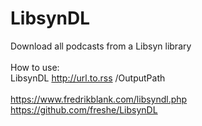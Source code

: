 # LibsynDL 
Download all podcasts from a Libsyn library<br>
<br>
How to use:<br>
LibsynDL http://url.to.rss /OutputPath<br>
<br>
https://www.fredrikblank.com/libsyndl.php<br>
https://github.com/freshe/LibsynDL
